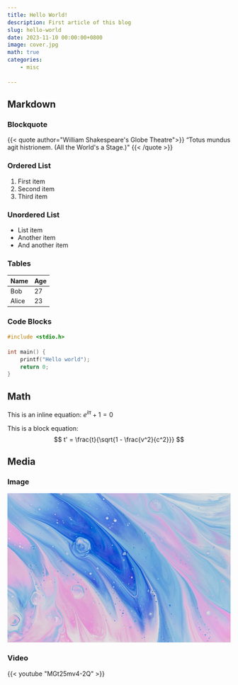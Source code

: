 ```yaml
---
title: Hello World!
description: First article of this blog
slug: hello-world
date: 2023-11-10 00:00:00+0800
image: cover.jpg
math: true
categories:
    - misc

---
```



## Markdown

### Blockquote

{{< quote author="William Shakespeare's Globe Theatre">}} “Totus mundus agit histrionem. (All the World's a Stage.)"  {{< /quote >}}

### Ordered List

1. First item
2. Second item
3. Third item

### Unordered List

* List item
* Another item
* And another item

### Tables

   Name | Age
--------|------
    Bob | 27
  Alice | 23

### Code Blocks

```c
#include <stdio.h>

int main() {
    printf("Hello world");
    return 0;
}
```

## Math

This is an inline equation: $e^{i\pi}+1=0$

This is a block equation:
$$
    t' = \frac{t}{\sqrt{1 - \frac{v^2}{c^2}}} 
$$

## Media

### Image

![Image 1](cover.jpg)

### Video
{{< youtube "MGt25mv4-2Q" >}}